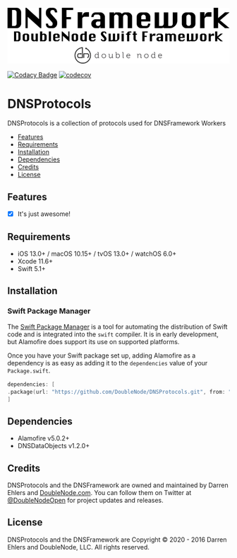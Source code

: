 ![DoubleNode Swift Framework](https://github.com/DoubleNode/DNSProtocols/raw/master/DNSFrameworkLogo.png)

[![Codacy Badge](https://api.codacy.com/project/badge/Grade/66155d65c6ae4425adcc377c40df58f9)](https://www.codacy.com?utm_source=github.com&amp;utm_medium=referral&amp;utm_content=DoubleNode/DNSProtocols&amp;utm_campaign=Badge_Grade)
[![codecov](https://codecov.io/gh/DoubleNode/DNSProtocols/branch/master/graph/badge.svg?token=lxmEQWUevx)](https://codecov.io/gh/DoubleNode/DNSProtocols)

# DNSProtocols

DNSProtocols is a collection of protocols used for DNSFramework Workers

-   [Features](#features)
-   [Requirements](#requirements)
-   [Installation](#installation)
-   [Dependencies](#dependencies)
-   [Credits](#credits)
-   [License](#license)

## Features

-   [x] It's just awesome!

## Requirements

-   iOS 13.0+ / macOS 10.15+ / tvOS 13.0+ / watchOS 6.0+
-   Xcode 11.6+
-   Swift 5.1+

## Installation

### Swift Package Manager

The [Swift Package Manager](https://swift.org/package-manager/) is a tool for automating the distribution of Swift code and is integrated into the `swift` compiler. It is in early development, but Alamofire does support its use on supported platforms.

Once you have your Swift package set up, adding Alamofire as a dependency is as easy as adding it to the `dependencies` value of your `Package.swift`.

```swift
dependencies: [
.package(url: "https://github.com/DoubleNode/DNSProtocols.git", from: "1.2.0")
]
```

## Dependencies

-   Alamofire v5.0.2+
-   DNSDataObjects v1.2.0+

## Credits

DNSProtocols and the DNSFramework are owned and maintained by Darren Ehlers and [DoubleNode.com](http://doublenode.com). You can follow them on Twitter at [@DoubleNodeOpen](https://twitter.com/DoubleNodeOpen) for project updates and releases.

## License

DNSProtocols and the DNSFramework are Copyright © 2020 - 2016 Darren Ehlers and DoubleNode, LLC. All rights reserved.

